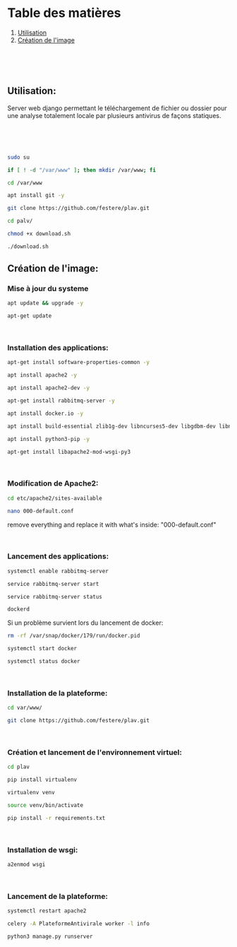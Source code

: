 # Table des matières
1. [Utilisation](#Utilisation)
2. [Création de l'image](#Créationdel'image)

<br>
<br>
<br>


## <a name="Utilisation">Utilisation:<a>
Server web django permettant le téléchargement de fichier ou dossier pour une analyse totalement locale par plusieurs antivirus de façons statiques.

<br>
<br>
<br>

```bash
sudo su
````
```bash
if [ ! -d "/var/www" ]; then mkdir /var/www; fi
````
```bash
cd /var/www
````
```bash
apt install git -y
````
```bash
git clone https://github.com/festere/plav.git
````
```bash
cd palv/
````
```bash
chmod +x download.sh
````
```bash
./download.sh
````

## <a name="Créationdel'image">Création de l'image:<a>
### Mise à jour du systeme
```bash
apt update && upgrade -y
````
```bash
apt-get update
````

<br>

### Installation des applications:
```bash
apt-get install software-properties-common -y
````
```bash
apt install apache2 -y
````
```bash
apt install apache2-dev -y
````
```bash
apt-get install rabbitmq-server -y
````
```bash
apt install docker.io -y
````
```bash
apt install build-essential zlib1g-dev libncurses5-dev libgdbm-dev libnss3-dev libssl-dev libreadline-dev libffi-dev libsqlite3-dev wget libbz2-dev -y
````
```bash
apt install python3-pip -y
````
```bash
apt-get install libapache2-mod-wsgi-py3
````

<br>

### Modification de Apache2:
```bash
cd etc/apache2/sites-available
````
```bash
nano 000-default.conf
````
remove everything and replace it with what's inside: "000-default.conf"

<br>

### Lancement des applications:
```bash
systemctl enable rabbitmq-server
````
```bash
service rabbitmq-server start
````
```bash
service rabbitmq-server status
````
```bash
dockerd
````
Si un problème survient lors du lancement de docker:
```bash
rm -rf /var/snap/docker/179/run/docker.pid
````
```bash
systemctl start docker
````
```bash
systemctl status docker
````

<br>

### Installation de la plateforme:
```bash
cd var/www/
````
```bash
git clone https://github.com/festere/plav.git
````

<br>

### Création et lancement de l'environnement virtuel:
```bash
cd plav
````
```bash
pip install virtualenv
````
```bash
virtualenv venv
````
```bash
source venv/bin/activate
````
```bash
pip install -r requirements.txt
````

<br>

### Installation de wsgi:
```bash
a2enmod wsgi
````

<br>

### Lancement de la plateforme:
```bash
systemctl restart apache2
````
```bash
celery -A PlateformeAntivirale worker -l info
````
```bash
python3 manage.py runserver
````
